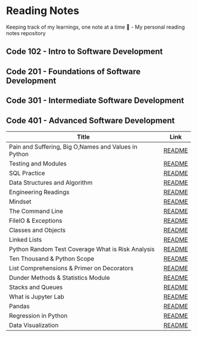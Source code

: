 # Reading Notes
Keeping track of my learnings, one note at a time 📝 - My personal reading notes repository

## Code 102 - Intro to Software Development

## Code 201 - Foundations of Software Development

## Code 301 - Intermediate Software Development

## Code 401 - Advanced Software Development

| Title                                                   | Link 
| -----------                                             | -----------                                     |
| Pain and Suffering, Big O,Names and Values in Python    |   [README](./ReadClass01/README.md)             |
| Testing and Modules                                     |   [README](./ReadClass02/README.md)             |
| SQL Practice                                            |   [README](./SQL%20Practice/README.md)          |
| Data Structures and Algorithm                           |   [README](./Data%20Structures%20and%20Algorithms/README.md)                                                                                                   |
| Engineering Readings                                    |    [README](./Engineering%20Readings/README.md)  |
| Mindset                                                 |    [README](./Mindset/README.md)                 |
| The Command Line                                        |    [README](./The%20Command%20Line/README.md)    |
| FileIO & Exceptions                                     |    [README](./FileIO%20%26%20Exceptions/README.md)                                                                                                          |
| Classes and Objects                                     |    [README](./Classes%20and%20Objects/README.md) |
| Linked Lists                                            |    [README](./Linked%20Lists/README.md)          |
| Python Random Test Coverage What is Risk Analysis       |    [README](./Python%20Random/README.md)         |
| Ten Thousand & Python Scope                             |    [README](./Ten%20Thousand%20%26%20Python%20Scope/README.md)                                                             |
| List Comprehensions & Primer on Decorators              |    [README](./%20List%20Comprehensions%20%26%20Primer%20on%20Decorators/README.md)                                         |
| Dunder Methods & Statistics Module                      |    [README](./Dunder%20Methods%20%26%20Statistics%20Module/README.md)                                                      |
| Stacks and Queues                                       |    [README](./Stacks%20and%20Queues/README.md)   |
| What is Jupyter Lab                                     |    [README](./Jupyter%20Lab%20/README.md)        |
| Pandas                                                  |    [README](./Pandas/README.md)                  |
| Regression in Python                                    |    [README](./Regression%20in%20Python/README.md)                                                                                                          |
| Data Visualization                                      |    [README](./Data%20Visualization/README.md)    |